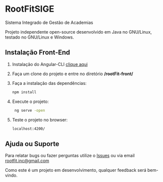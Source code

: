 # RootFitSIGE

Sistema Integrado de Gestão de Academias

Projeto independente open-source desenvolvido em Java no GNU/Linux, testado no GNU/Linux e Windows.


## Instalação Front-End


1. Instalação do Angular-CLI
  [clique aqui](https://github.com/angular/angular-cli#installation)
  
  
2. Faça um clone do projeto e entre no diretório **/rootFit-front/**  


3. Faça a instalação das dependências:

    ```bash
    npm install
    ```

4. Execute o projeto:

   ```bash
    ng serve -open
    ```

5. Teste o projeto no browser:

    ```bash
    localhost:4200/
    ```

## Ajuda ou Suporte

Para relatar bugs ou fazer perguntas utilize o [Issues](https://github.com/AdrianoModa/rootFit-app-PA2/issues) ou via email rootfit.inc@gmail.com

Como este é um projeto em desenvolvimento, qualquer feedback será bem-vindo.

